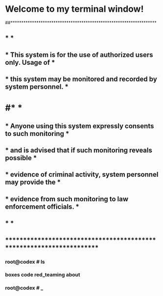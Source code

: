 # Welcome to my terminal window!
##********************************************************************
## *                                                                  *
## * This system is for the use of authorized users only.  Usage of   *
## * this system may be monitored and recorded by system personnel.   *
# #*                                                                  *
## * Anyone using this system expressly consents to such monitoring   *
## * and is advised that if such monitoring reveals possible          *
## * evidence of criminal activity, system personnel may provide the  *
## * evidence from such monitoring to law enforcement officials.      *
## *                                                                  *
## ********************************************************************
### root@codex # ls
###  boxes    code    red_teaming    about
### root@codex # _



                  
